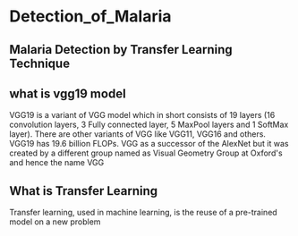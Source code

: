 # Detection_of_Malaria
  ## Malaria Detection by Transfer Learning Technique

## what is vgg19 model
  VGG19 is a variant of VGG model which in short consists of 19 layers (16 convolution layers, 3 Fully connected layer, 5 MaxPool layers and 1 SoftMax layer).
  There are other variants of VGG like VGG11, VGG16 and others. VGG19 has 19.6 billion FLOPs.
  VGG as a successor of the AlexNet but it was created by a different group named as Visual Geometry Group at Oxford's and hence the name VGG
 
 
## What is Transfer Learning
 Transfer learning, used in machine learning, is the reuse of a pre-trained model on a new problem
 

